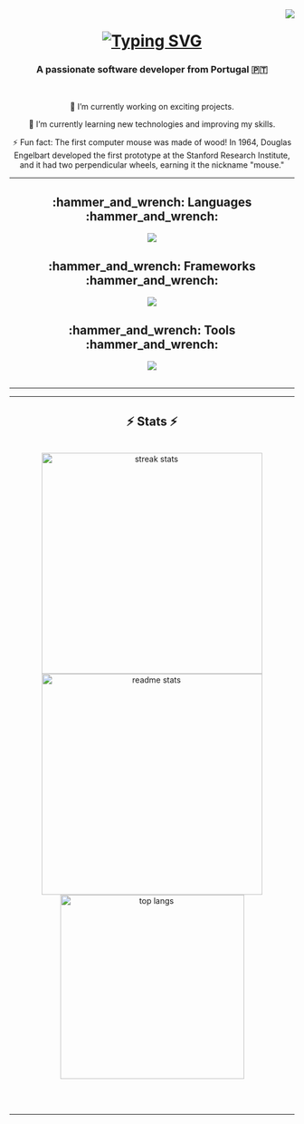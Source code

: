 <img align="right" src="https://visitor-badge.laobi.icu/badge?page_id=pedroc96.pedroc96" />

<h1 align="center">
   <a href="https://git.io/typing-svg"><img src="https://readme-typing-svg.herokuapp.com?font=Montserrat&pause=1000&color=135AF7&center=true&vCenter=true&random=false&width=435&lines=Hello+World!;I'M+Pedro++Cunha" alt="Typing SVG" /></a>
</h1>

<h3 align="center">A passionate software developer from Portugal 🇵🇹</h3>

<br/>

<div align="center">
 
 🔭 I’m currently working on exciting projects.

 🌱 I’m currently learning new technologies and improving my skills.

⚡ Fun fact: The first computer mouse was made of wood! In 1964, Douglas Engelbart developed the first prototype at the Stanford Research Institute, and it had two perpendicular wheels, earning it the nickname "mouse."

 </div>
 
 <hr/>
 
<h2 align="center">:hammer_and_wrench: Languages :hammer_and_wrench:</h2>
<div align="center">
    <img src="https://skillicons.dev/icons?i=html,css,js,php" />
</div>

<h2 align="center">:hammer_and_wrench: Frameworks :hammer_and_wrench:</h2>
<div align="center">
    <img src="https://skillicons.dev/icons?i=react,bootstrap,laravel,nodejs,express" />
</div>

<h2 align="center">:hammer_and_wrench: Tools :hammer_and_wrench:</h2>
<div align="center">
    <img src="https://skillicons.dev/icons?i=vscode,github,figma,tailwind,git,mysql" />
</div>


<br/>
<hr/>

<hr/>

<h2 align="center">⚡ Stats ⚡</h2>
<br>
<div align=center>
  <img width=390 src="https://github-readme-streak-stats-pedroc96.vercel.app/?user=pedroc96&count_private=true&theme=react&border_radius=10" alt="streak stats"/>
  <img width=390 src="https://github-readme-stats-pedroc96.vercel.app/api?username=pedroc96&count_private=true&show_icons=true&theme=react&rank_icon=github&border_radius=10" alt="readme stats" />
  <br/>
  <img width=325 align="center" src="https://github-readme-stats-pedroc96.vercel.app/api/top-langs/?username=salesp07&hide=HTML&langs_count=8&layout=compact&theme=react&border_radius=10&size_weight=0.5&count_weight=0.5&exclude_repo=github-readme-stats" alt="top langs" />
</div>

<br/><br/>

<hr/>
